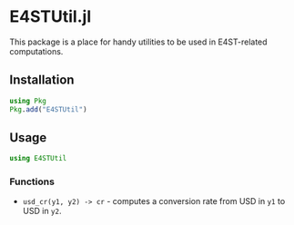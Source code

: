 # E4STUtil.jl

This package is a place for handy utilities to be used in E4ST-related computations.

## Installation
```julia
using Pkg
Pkg.add("E4STUtil")
```

## Usage
```julia
using E4STUtil
```
### Functions
* `usd_cr(y1, y2) -> cr` - computes a conversion rate from USD in `y1` to USD in `y2`.
